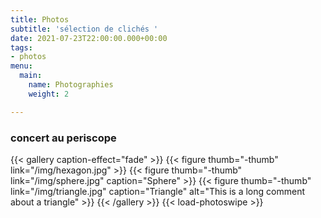 ```yaml
---
title: Photos
subtitle: 'sélection de clichés '
date: 2021-07-23T22:00:00.000+00:00
tags:
- photos
menu:
  main:
    name: Photographies
    weight: 2

---
```

### concert au periscope

{{< gallery caption-effect="fade" >}}
{{< figure thumb="-thumb" link="/img/hexagon.jpg" >}}
{{< figure thumb="-thumb" link="/img/sphere.jpg" caption="Sphere" >}}
{{< figure thumb="-thumb" link="/img/triangle.jpg" caption="Triangle" alt="This is a long comment about a triangle" >}}
{{< /gallery >}}
{{< load-photoswipe >}}

<!--more-->